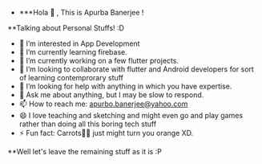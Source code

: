 
- ***Hola 👋 , This is Apurba Banerjee !

**Talking about Personal Stuffs! :D

- 👀 I’m interested in App Development
- 🌱 I’m currently learning firebase. 
- 🔭 I’m currently working on a few flutter projects.
- 👯 I’m looking to collaborate with flutter and Android developers for sort of learning contemprorary stuff
- 🤔 I’m looking for help with anything in which you have expertise.
- 💬 Ask me about anything, but I may be slow to respond.
- 📫 How to reach me: apurbo.banerjee@yahoo.com
- 😄 I love teaching and sketching and might even go and play games rather than doing all this boring tech stuff
- ⚡ Fun fact: Carrots🥕🥕 just might turn you orange XD.


**Well let's leave the remaining stuff as it is :P

<!---
banerjeeApurbo2001/banerjeeApurbo2001 is a ✨ special ✨ repository because its `README.md` (this file) appears on your GitHub profile.
You can click the Preview link to take a look at your changes.
--->
